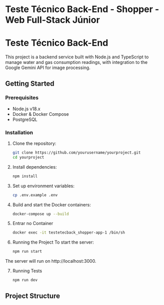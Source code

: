 # Teste Técnico Back-End - Shopper - Web Full-Stack Júnior

# Teste Técnico Back-End

This project is a backend service built with Node.js and TypeScript to manage water and gas consumption readings, with integration to the Google Gemini API for image processing.

## Getting Started

### Prerequisites

- Node.js v18.x
- Docker & Docker Compose
- PostgreSQL

### Installation

1. Clone the repository:
   ```sh
   git clone https://github.com/yourusername/yourproject.git
   cd yourproject

2. Install dependencies:
   ```sh
   npm install

3. Set up environment variables:
   ```sh
   cp .env.example .env
   
4. Build and start the Docker containers:
   ```sh
   docker-compose up --build

5. Entrar no Container
   ```sh
   docker exec -it testetecback_shopper-app-1 /bin/sh

6. Running the Project
To start the server:
   ```sh
   npm run start

The server will run on http://localhost:3000.

7. Running Tests
   ```sh
   npm run dev

## Project Structure